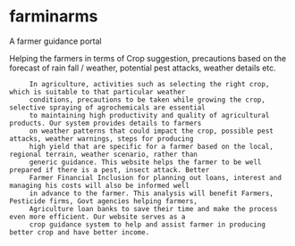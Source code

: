 # farminarms
A farmer guidance portal

Helping the farmers in terms of Crop suggestion, precautions based on the forecast of rain fall / weather, potential pest attacks, weather details etc. 
		

		 In agriculture, activities such as selecting the right crop, which is suitable to that particular weather
		 conditions, precautions to be taken while growing the crop, selective spraying of agrochemicals are essential
		 to maintaining high productivity and quality of agricultural products. Our system provides details to farmers
		 on weather patterns that could impact the crop, possible pest attacks, weather warnings, steps for producing
		 high yield that are specific for a farmer based on the local, regional terrain, weather scenario, rather than
		 generic guidance. This website helps the farmer to be well prepared if there is a pest, insect attack. Better
		 Farmer Financial Inclusion for planning out loans, interest and managing his costs will also be informed well
		 in advance to the farmer. This analysis will benefit Farmers, Pesticide firms, Govt agencies helping farmers,
		 Agriculture loan banks to save their time and make the process even more efficient. Our website serves as a 
		 crop guidance system to help and assist farmer in producing better crop and have better income.

